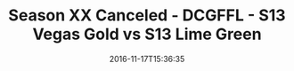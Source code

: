 ---
title: Season XX Canceled - DCGFFL - S13 Vegas Gold vs S13 Lime Green
teams-score:
- team: _teams/s13-vegas.md
  score: 28
- team: _teams/s13-lime.md
  score: 13
mvp: D. Halunen (Lime); D. Rendell (Vegas)
game-ball: N. Kasparek (Lime); M .Stroman (Vegas)
season: 13
week: 8
date: '2016-11-17T15:36:35'
pageid: season-13-playoffs-november-13-2016-4829-vs-4818
---